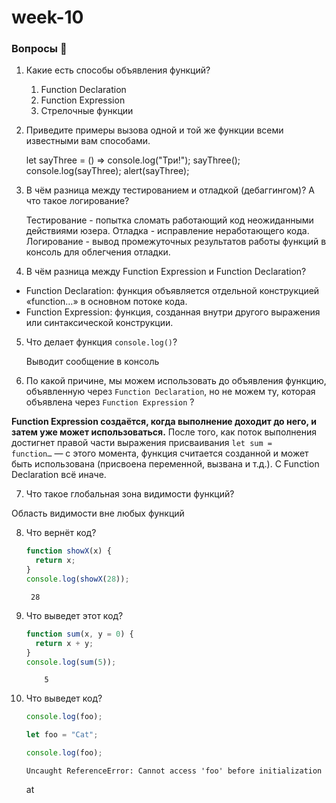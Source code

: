 # week-10

### Вопросы 💎

1. Какие есть способы объявления функций?

   1. Function Declaration
   2. Function Expression
   3. Стрелочные функции

2. Приведите примеры вызова одной и той же функции всеми известными вам способами.

   let sayThree = () => console.log("Три!"); sayThree(); console.log(sayThree); alert(sayThree);

3. В чём разница между тестированием и отладкой (дебаггингом)? А что такое логирование?

   Тестирование - попытка сломать работающий код неожиданными действиями юзера. Отладка - исправление неработающего кода. Логирование - вывод промежуточных результатов работы функций в консоль для облегчения отладки.

4. В чём разница между Function Expression и Function Declaration?

- Function Declaration: функция объявляется отдельной конструкцией «function…» в основном потоке кода.
- Function Expression: функция, созданная внутри другого выражения или синтаксической конструкции.

5. Что делает функция `console.log()`?

   Выводит сообщение в консоль

6. По какой причине, мы можем использовать до объявления функцию, объявленную через `Function Declaration`, но не можем ту, которая объявлена через `Function Expression` ?

**Function Expression создаётся, когда выполнение доходит до него, и затем уже может использоваться.** После того, как поток выполнения достигнет правой части выражения присваивания `let sum = function…` — с этого момента, функция считается созданной и может быть использована (присвоена переменной, вызвана и т.д.). С Function Declaration всё иначе.

7. Что такое глобальная зона видимости функций?

Область видимости вне любых функций

8.  Что вернёт код?

    ```jsx
    function showX(x) {
      return x;
    }
    console.log(showX(28));
    ```

         28

9.  Что выведет этот код?

    ```jsx
    function sum(x, y = 0) {
      return x + y;
    }
    console.log(sum(5));
    ```

            5

10. Что выведет код?

    ```jsx
    console.log(foo);

    let foo = "Cat";

    console.log(foo);
    ```

        Uncaught ReferenceError: Cannot access 'foo' before initialization

    at
